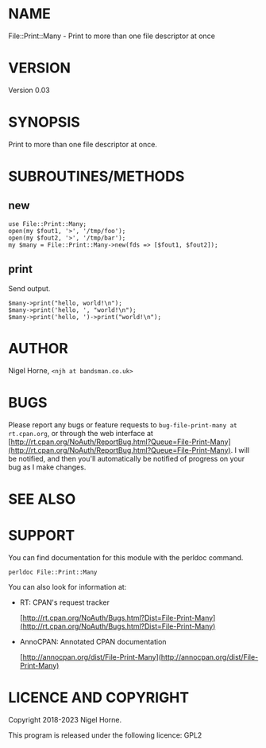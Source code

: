 # NAME

File::Print::Many - Print to more than one file descriptor at once

# VERSION

Version 0.03

# SYNOPSIS

Print to more than one file descriptor at once.

# SUBROUTINES/METHODS

## new

    use File::Print::Many;
    open(my $fout1, '>', '/tmp/foo');
    open(my $fout2, '>', '/tmp/bar');
    my $many = File::Print::Many->new(fds => [$fout1, $fout2]);

## print

Send output.

    $many->print("hello, world!\n");
    $many->print('hello, ', "world!\n");
    $many->print('hello, ')->print("world!\n");

# AUTHOR

Nigel Horne, `<njh at bandsman.co.uk>`

# BUGS

Please report any bugs or feature requests to `bug-file-print-many at rt.cpan.org`,
or through the web interface at
[http://rt.cpan.org/NoAuth/ReportBug.html?Queue=File-Print-Many](http://rt.cpan.org/NoAuth/ReportBug.html?Queue=File-Print-Many).
I will be notified, and then you'll
automatically be notified of progress on your bug as I make changes.

# SEE ALSO

# SUPPORT

You can find documentation for this module with the perldoc command.

    perldoc File::Print::Many

You can also look for information at:

- RT: CPAN's request tracker

    [http://rt.cpan.org/NoAuth/Bugs.html?Dist=File-Print-Many](http://rt.cpan.org/NoAuth/Bugs.html?Dist=File-Print-Many)

- AnnoCPAN: Annotated CPAN documentation

    [http://annocpan.org/dist/File-Print-Many](http://annocpan.org/dist/File-Print-Many)

# LICENCE AND COPYRIGHT

Copyright 2018-2023 Nigel Horne.

This program is released under the following licence: GPL2
